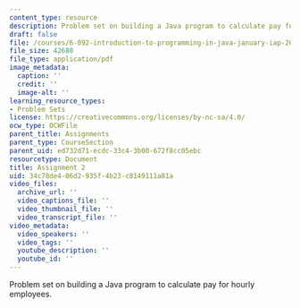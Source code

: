 ```yaml
---
content_type: resource
description: Problem set on building a Java program to calculate pay for hourly employees.
draft: false
file: /courses/6-092-introduction-to-programming-in-java-january-iap-2010/34c78de406d2935f4b23c8149111a81a_MIT6_092IAP10_assn02.pdf
file_size: 42680
file_type: application/pdf
image_metadata:
  caption: ''
  credit: ''
  image-alt: ''
learning_resource_types:
- Problem Sets
license: https://creativecommons.org/licenses/by-nc-sa/4.0/
ocw_type: OCWFile
parent_title: Assignments
parent_type: CourseSection
parent_uid: ed732d71-ecdc-33c4-3b00-672f8cc05ebc
resourcetype: Document
title: Assignment 2
uid: 34c78de4-06d2-935f-4b23-c8149111a81a
video_files:
  archive_url: ''
  video_captions_file: ''
  video_thumbnail_file: ''
  video_transcript_file: ''
video_metadata:
  video_speakers: ''
  video_tags: ''
  youtube_description: ''
  youtube_id: ''
---
```

Problem set on building a Java program to calculate pay for hourly employees.